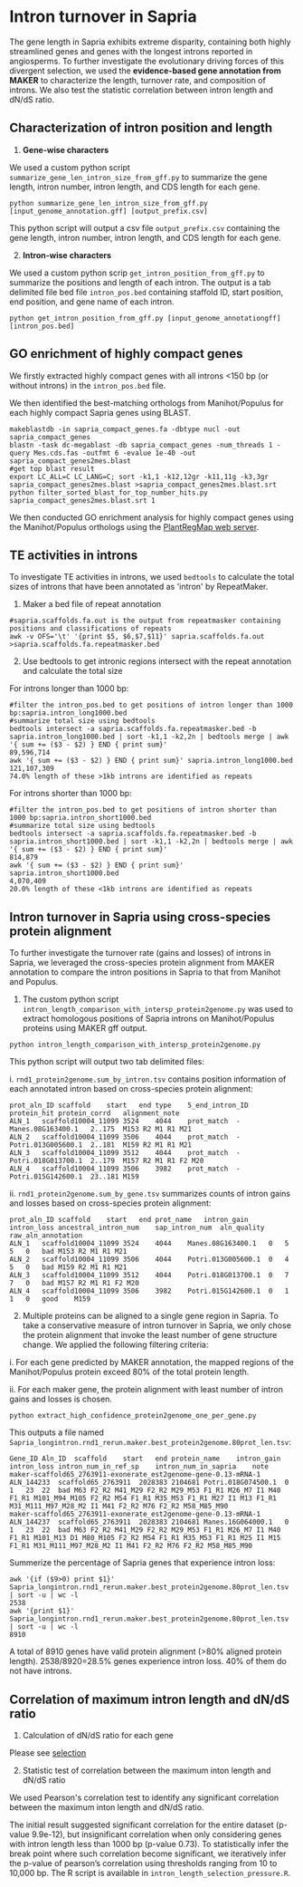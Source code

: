 # Intron turnover in Sapria
The gene length in Sapria exhibits extreme disparity, containing both highly streamlined genes and genes with the longest introns reported in angiosperms. To further investigate the evolutionary driving forces of this divergent selection, we used the **evidence-based gene annotation from MAKER** to characterize the length, turnover rate, and composition of introns. We also test the statistic correlation between intron length and dN/dS ratio.

## Characterization of intron position and length
1. **Gene-wise characters**

We used a custom python script `summarize_gene_len_intron_size_from_gff.py` to summarize the gene length, intron number, intron length, and CDS length for each gene.
```
python summarize_gene_len_intron_size_from_gff.py [input_genome_annotation.gff] [output_prefix.csv]
```
This python script will output a csv file `output_prefix.csv` containing the gene length, intron number, intron length, and CDS length for each gene. 


2. **Intron-wise characters**

We used a custom python scrip `get_intron_position_from_gff.py` to summarize the positions and length of each intron. The output is a tab delimited file bed file `intron_pos.bed` containing staffold ID, start position, end position, and gene name of each intron.

```
python get_intron_position_from_gff.py [input_genome_annotationgff] [intron_pos.bed]
```
## GO enrichment of highly compact genes
We firstly extracted highly compact genes with all introns <150 bp (or without introns) in the `intron_pos.bed` file.

We then identified the best-matching orthologs from Manihot/Populus for each highly compact Sapria genes using BLAST.
```
makeblastdb -in sapria_compact_genes.fa -dbtype nucl -out sapria_compact_genes
blastn -task dc-megablast -db sapria_compact_genes -num_threads 1 -query Mes.cds.fas -outfmt 6 -evalue 1e-40 -out sapria_compact_genes2mes.blast
#get top blast result
export LC_ALL=C LC_LANG=C; sort -k1,1 -k12,12gr -k11,11g -k3,3gr sapria_compact_genes2mes.blast >sapria_compact_genes2mes.blast.srt
python filter_sorted_blast_for_top_number_hits.py sapria_compact_genes2mes.blast.srt 1
```
We then conducted GO enrichment analysis for highly compact genes using the Manihot/Populus orthologs using the [PlantRegMap web server](http://plantregmap.cbi.pku.edu.cn/go.php).

## TE activities in introns
To investigate TE activities in introns, we used `bedtools` to calculate the total sizes of introns that have been annotated as 'intron' by RepeatMaker. 
1. Maker a bed file of repeat annotation
```
#sapria.scaffolds.fa.out is the output from repeatmasker containing positions and classifications of repeats
awk -v OFS='\t' '{print $5, $6,$7,$11}' sapria.scaffolds.fa.out >sapria.scaffolds.fa.repeatmasker.bed
```
2. Use bedtools to get intronic regions intersect with the repeat annotation and calculate the total size

For introns longer than 1000 bp:

```
#filter the intron_pos.bed to get positions of intron longer than 1000 bp:sapria.intron_long1000.bed
#summarize total size using bedtools
bedtools intersect -a sapria.scaffolds.fa.repeatmasker.bed -b sapria.intron_long1000.bed | sort -k1,1 -k2,2n | bedtools merge | awk '{ sum += ($3 - $2) } END { print sum}'
89,596,714
awk '{ sum += ($3 - $2) } END { print sum}' sapria.intron_long1000.bed
121,107,309
74.0% length of these >1kb introns are identified as repeats

```

For introns shorter than 1000 bp:

```
#filter the intron_pos.bed to get positions of intron shorter than 1000 bp:sapria.intron_short1000.bed
#summarize total size using bedtools
bedtools intersect -a sapria.scaffolds.fa.repeatmasker.bed -b sapria.intron_short1000.bed | sort -k1,1 -k2,2n | bedtools merge | awk '{ sum += ($3 - $2) } END { print sum}'
814,879
awk '{ sum += ($3 - $2) } END { print sum}' sapria.intron_short1000.bed
4,070,409
20.0% length of these <1kb introns are identified as repeats
```

## Intron turnover in Sapria using cross-species protein alignment

To further investigate the turnover rate (gains and losses) of introns in Sapria, we leveraged the cross-species protein alignment from MAKER annotation to compare the intron positions in Sapria to that from Manihot and Populus.

1. The custom python script `intron_length_comparison_with_intersp_protein2genome.py` was used to extract homologous positions of Sapria introns on Manihot/Populus proteins using MAKER gff output.

```
python intron_length_comparison_with_intersp_protein2genome.py
```
This python script will output two tab delimited files:

i. `rnd1_protein2genome.sum_by_intron.tsv` contains position information of each annotated intron based on cross-species protein alignment:

```
prot_aln_ID	scaffold	start	end	type	5_end_intron_ID	protein_hit	protein_corrd	alignment_note
ALN_1	scaffold10004_11099	3524	4044	prot_match	-	Manes.08G163400.1	2..175	M153 R2 M1 R1 M21
ALN_2	scaffold10004_11099	3506	4044	prot_match	-	Potri.013G005600.1	2..181	M159 R2 M1 R1 M21
ALN_3	scaffold10004_11099	3512	4044	prot_match	-	Potri.018G013700.1	2..179	M157 R2 M1 R1 F2 M20
ALN_4	scaffold10004_11099	3506	3982	prot_match	-	Potri.015G142600.1	23..181	M159

```

ii. `rnd1_protein2genome.sum_by_gene.tsv` summarizes counts of intron gains and losses based on cross-species protein alignment:

```
prot_aln_ID	scaffold	start	end	prot_name	intron_gain	intron_loss	ancestral_intron_num	sap_intron_num	aln_quality	raw_aln_annotation
ALN_1	scaffold10004_11099	3524	4044	Manes.08G163400.1	0	5	5	0	bad	M153 R2 M1 R1 M21
ALN_2	scaffold10004_11099	3506	4044	Potri.013G005600.1	0	4	5	0	bad	M159 R2 M1 R1 M21
ALN_3	scaffold10004_11099	3512	4044	Potri.018G013700.1	0	7	7	0	bad	M157 R2 M1 R1 F2 M20
ALN_4	scaffold10004_11099	3506	3982	Potri.015G142600.1	0	1	1	0	good	M159
```

2. Multiple proteins can be aligned to a single gene region in Sapria. To take a conservative measure of intron turnover in Sapria, we only chose the protein alignment that invoke the least number of gene structure change. We applied the following filtering criteria:

i. For each gene predicted by MAKER annotation, the mapped regions of the Manihot/Populus protein exceed 80% of the total protein length. 

ii. For each maker gene, the protein alignment with least number of intron gains and losses is chosen. 

```
python extract_high_confidence_protein2genome_one_per_gene.py
```

This outputs a file named `Sapria_longintron.rnd1_rerun.maker.best_protein2genome.80prot_len.tsv`:
```
Gene_ID	Aln_ID	scaffold	start	end	protein_name	intron_gain	intron_loss	intron_num_in_ref_sp	intron_num_in_sapria	note
maker-scaffold65_2763911-exonerate_est2genome-gene-0.13-mRNA-1	ALN_144233	scaffold65_2763911	2028383	2104681	Potri.018G074500.1	0	1	23	22	bad	M63 F2_R2 M41_M29 F2_R2 M29_M53 F1_R1 M26_M7 I1 M40 F1_R1 M101_M94_M105 F2_R2 M54 F1_R1 M35_M53 F1_R1 M27 I1 M13 F1_R1 M31_M111_M97_M28_M2 I1 M41 F2_R2 M76 F2_R2 M58_M85_M90
maker-scaffold65_2763911-exonerate_est2genome-gene-0.13-mRNA-1	ALN_144237	scaffold65_2763911	2028383	2104681	Manes.16G064000.1	0	1	23	22	bad	M63 F2_R2 M41_M29 F2_R2 M29_M53 F1_R1 M26_M7 I1 M40 F1_R1 M101_M13 D1 M80_M105 F2_R2 M54 F1_R1 M35_M53 F1_R1 M25 I1 M15 F1_R1 M31_M111_M97_M28_M2 I1 M41 F2_R2 M76 F2_R2 M58_M85_M90

```

Summerize the percentage of Sapria genes that experience intron loss:
```
awk '{if ($9>0) print $1}' Sapria_longintron.rnd1_rerun.maker.best_protein2genome.80prot_len.tsv | sort -u | wc -l
2538
awk '{print $1}' Sapria_longintron.rnd1_rerun.maker.best_protein2genome.80prot_len.tsv | sort -u | wc -l
8910
```
A total of 8910 genes have valid protein alignment (>80% aligned protein length). 2538/8920=28.5% genes experience intron loss. 40% of them do not have introns. 

## Correlation of maximum intron length and dN/dS ratio
1. Calculation of dN/dS ratio for each gene

Please see [selection](../selection)

2. Statistic test of correlation between the maximum inton length and dN/dS ratio

We used Pearson's correlation test to identify any significant correlation between the maximum inton length and dN/dS ratio. 

The initial result suggested significant correlation for the entire dataset (p-value 9.9e-12), but insignificant correlation when only considering genes with intron length less than 1000 bp (p-value 0.73). To statistically infer the break point where such correlation become significant, we iteratively infer the p-value of pearson’s correlation using thresholds ranging from 10 to 10,000 bp. The R script is available in `intron_length_selection_pressure.R`.


